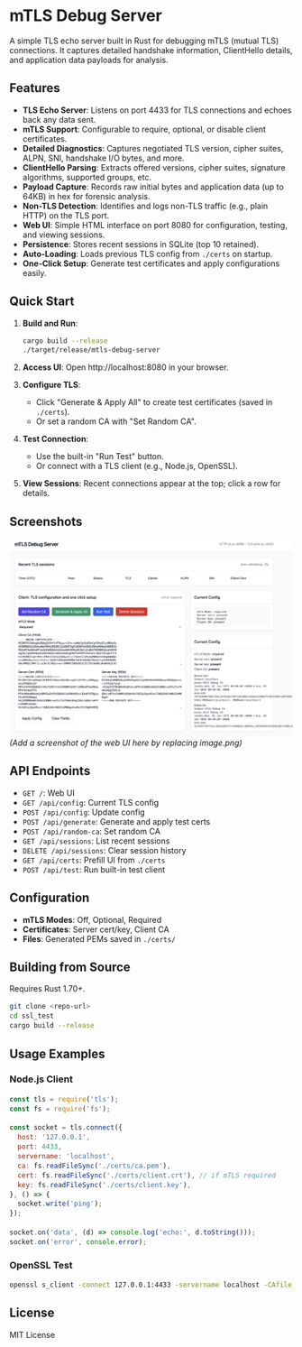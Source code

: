 # mTLS Debug Server

A simple TLS echo server built in Rust for debugging mTLS (mutual TLS) connections. It captures detailed handshake information, ClientHello details, and application data payloads for analysis.

## Features

- **TLS Echo Server**: Listens on port 4433 for TLS connections and echoes back any data sent.
- **mTLS Support**: Configurable to require, optional, or disable client certificates.
- **Detailed Diagnostics**: Captures negotiated TLS version, cipher suites, ALPN, SNI, handshake I/O bytes, and more.
- **ClientHello Parsing**: Extracts offered versions, cipher suites, signature algorithms, supported groups, etc.
- **Payload Capture**: Records raw initial bytes and application data (up to 64KB) in hex for forensic analysis.
- **Non-TLS Detection**: Identifies and logs non-TLS traffic (e.g., plain HTTP) on the TLS port.
- **Web UI**: Simple HTML interface on port 8080 for configuration, testing, and viewing sessions.
- **Persistence**: Stores recent sessions in SQLite (top 10 retained).
- **Auto-Loading**: Loads previous TLS config from `./certs` on startup.
- **One-Click Setup**: Generate test certificates and apply configurations easily.

## Quick Start

1. **Build and Run**:
   ```bash
   cargo build --release
   ./target/release/mtls-debug-server
   ```

2. **Access UI**: Open http://localhost:8080 in your browser.

3. **Configure TLS**:
   - Click "Generate & Apply All" to create test certificates (saved in `./certs`).
   - Or set a random CA with "Set Random CA".

4. **Test Connection**:
   - Use the built-in "Run Test" button.
   - Or connect with a TLS client (e.g., Node.js, OpenSSL).

5. **View Sessions**: Recent connections appear at the top; click a row for details.

## Screenshots

![UI Screenshot](image.png)
*(Add a screenshot of the web UI here by replacing image.png)*

## API Endpoints

- `GET /`: Web UI
- `GET /api/config`: Current TLS config
- `POST /api/config`: Update config
- `POST /api/generate`: Generate and apply test certs
- `POST /api/random-ca`: Set random CA
- `GET /api/sessions`: List recent sessions
- `DELETE /api/sessions`: Clear session history
- `GET /api/certs`: Prefill UI from `./certs`
- `POST /api/test`: Run built-in test client

## Configuration

- **mTLS Modes**: Off, Optional, Required
- **Certificates**: Server cert/key, Client CA
- **Files**: Generated PEMs saved in `./certs/`

## Building from Source

Requires Rust 1.70+.

```bash
git clone <repo-url>
cd ssl_test
cargo build --release
```

## Usage Examples

### Node.js Client
```javascript
const tls = require('tls');
const fs = require('fs');

const socket = tls.connect({
  host: '127.0.0.1',
  port: 4433,
  servername: 'localhost',
  ca: fs.readFileSync('./certs/ca.pem'),
  cert: fs.readFileSync('./certs/client.crt'), // if mTLS required
  key: fs.readFileSync('./certs/client.key'),
}, () => {
  socket.write('ping');
});

socket.on('data', (d) => console.log('echo:', d.toString()));
socket.on('error', console.error);
```

### OpenSSL Test
```bash
openssl s_client -connect 127.0.0.1:4433 -servername localhost -CAfile ./certs/ca.pem -cert ./certs/client.crt -key ./certs/client.key
```

## License

MIT License
